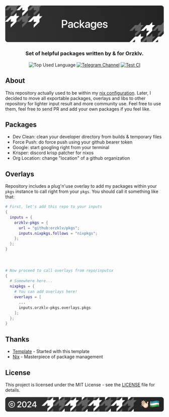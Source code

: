 <p align="center">
    <img src=".github/assets/header.png" alt="Orzklv's {Pack}">
</p>

<p align="center">
    <h3 align="center">Set of helpful packages written by & for Orzklv.</h3>
</p>

<p align="center">
    <img align="center" src="https://img.shields.io/github/languages/top/orzklv/pkgs?style=flat&logo=nixos&logoColor=ffffff&labelColor=242424&color=242424" alt="Top Used Language">
    <a href="https://t.me/orzklvb"><img align="center" src="https://img.shields.io/badge/Chat-grey?style=flat&logo=telegram&logoColor=ffffff&labelColor=242424&color=242424" alt="Telegram Channel"></a>
    <a href="https://github.com/orzklv/nix/actions/workflows/test.yml"><img align="center" src="https://img.shields.io/github/actions/workflow/status/orzklv/pkgs/test.yml?style=flat&logo=github&logoColor=ffffff&labelColor=242424&color=242424" alt="Test CI"></a>
</p>

## About

This repository actually used to be within my [nix configuration](https://github.com/orzklv/nix). Later, I decided to move all exportable packages, overlays and libs to other repository for lighter input result and more community use. Feel free to use them, feel free to send PR and add your own packages if you feel like.

## Packages

- Dev Clean: clean your developer directory from builds & temporary files
- Force Push: do force push using your github bearer token
- Google: start googling right from your terminal
- Krisper: discord krisp patcher for nixos
- Org Location: change "location" of a github organization

## Overlays

Repository includes a plug'n'use overlay to add my packages within your `pkgs` instance to call right from your `pkgs`. You should call it something like that:

```nix
# First, let's add this repo to your inputs
{
  inputs = {
    orzklv-pkgs = {
      url = "github:orzklv/pkgs";
      inputs.nixpkgs.follows = "nixpkgs";
    };
  };
}



# Now proceed to call overlays from repo/inputsx
{
  # Somewhere here...
  nixpkgs = {
    # You can add overlays here!
    overlays = [
      ...
      inputs.orzklv-pkgs.overlays.pkgs
    ];
  };
}
```

## Thanks

- [Template](https://github.com/xinux-org/templates) - Started with this template
- [Nix](https://nixos.org/) - Masterpiece of package management

## License

This project is licensed under the MIT License - see the [LICENSE](license) file for details.

<p align="center">
    <img src=".github/assets/footer.png" alt="Orzklv's {Pack}">
</p>

